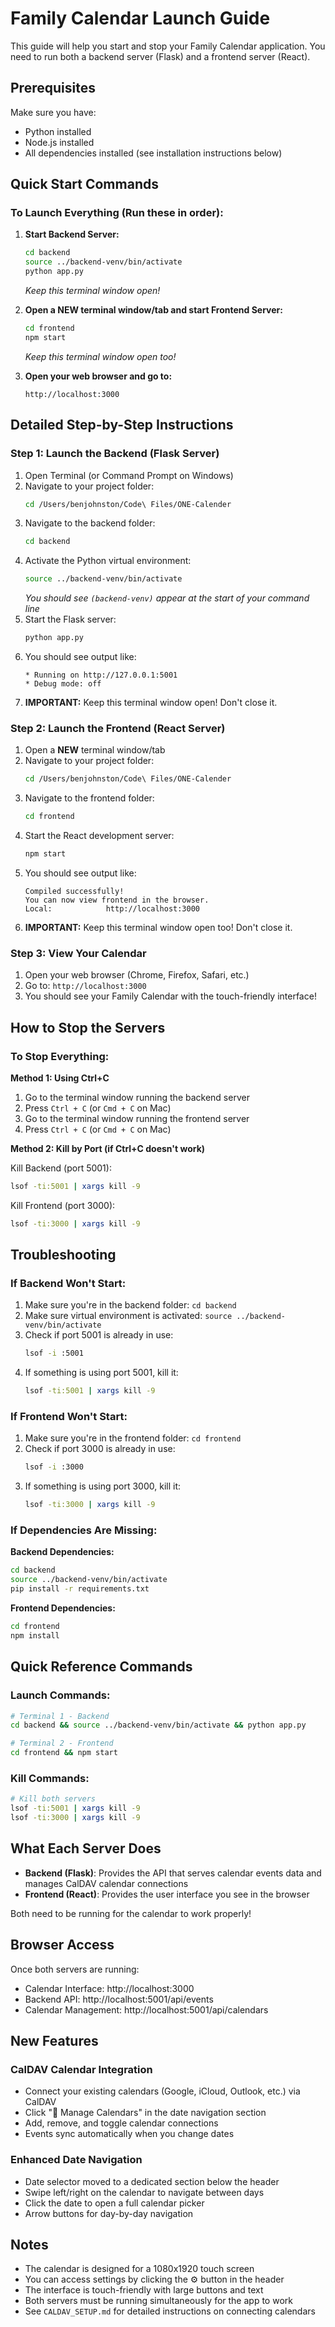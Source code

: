 # Family Calendar Launch Guide

This guide will help you start and stop your Family Calendar application. You need to run both a backend server (Flask) and a frontend server (React).

## Prerequisites
Make sure you have:
- Python installed
- Node.js installed
- All dependencies installed (see installation instructions below)

## Quick Start Commands

### To Launch Everything (Run these in order):

1. **Start Backend Server:**
   ```bash
   cd backend
   source ../backend-venv/bin/activate
   python app.py
   ```
   *Keep this terminal window open!*

2. **Open a NEW terminal window/tab and start Frontend Server:**
   ```bash
   cd frontend
   npm start
   ```
   *Keep this terminal window open too!*

3. **Open your web browser and go to:**
   ```
   http://localhost:3000
   ```

## Detailed Step-by-Step Instructions

### Step 1: Launch the Backend (Flask Server)

1. Open Terminal (or Command Prompt on Windows)
2. Navigate to your project folder:
   ```bash
   cd /Users/benjohnston/Code\ Files/ONE-Calender
   ```
3. Navigate to the backend folder:
   ```bash
   cd backend
   ```
4. Activate the Python virtual environment:
   ```bash
   source ../backend-venv/bin/activate
   ```
   *You should see `(backend-venv)` appear at the start of your command line*
5. Start the Flask server:
   ```bash
   python app.py
   ```
6. You should see output like:
   ```
   * Running on http://127.0.0.1:5001
   * Debug mode: off
   ```
7. **IMPORTANT:** Keep this terminal window open! Don't close it.

### Step 2: Launch the Frontend (React Server)

1. Open a **NEW** terminal window/tab
2. Navigate to your project folder:
   ```bash
   cd /Users/benjohnston/Code\ Files/ONE-Calender
   ```
3. Navigate to the frontend folder:
   ```bash
   cd frontend
   ```
4. Start the React development server:
   ```bash
   npm start
   ```
5. You should see output like:
   ```
   Compiled successfully!
   You can now view frontend in the browser.
   Local:            http://localhost:3000
   ```
6. **IMPORTANT:** Keep this terminal window open too! Don't close it.

### Step 3: View Your Calendar

1. Open your web browser (Chrome, Firefox, Safari, etc.)
2. Go to: `http://localhost:3000`
3. You should see your Family Calendar with the touch-friendly interface!

## How to Stop the Servers

### To Stop Everything:

**Method 1: Using Ctrl+C**
1. Go to the terminal window running the backend server
2. Press `Ctrl + C` (or `Cmd + C` on Mac)
3. Go to the terminal window running the frontend server
4. Press `Ctrl + C` (or `Cmd + C` on Mac)

**Method 2: Kill by Port (if Ctrl+C doesn't work)**

Kill Backend (port 5001):
```bash
lsof -ti:5001 | xargs kill -9
```

Kill Frontend (port 3000):
```bash
lsof -ti:3000 | xargs kill -9
```

## Troubleshooting

### If Backend Won't Start:
1. Make sure you're in the backend folder: `cd backend`
2. Make sure virtual environment is activated: `source ../backend-venv/bin/activate`
3. Check if port 5001 is already in use:
   ```bash
   lsof -i :5001
   ```
4. If something is using port 5001, kill it:
   ```bash
   lsof -ti:5001 | xargs kill -9
   ```

### If Frontend Won't Start:
1. Make sure you're in the frontend folder: `cd frontend`
2. Check if port 3000 is already in use:
   ```bash
   lsof -i :3000
   ```
3. If something is using port 3000, kill it:
   ```bash
   lsof -ti:3000 | xargs kill -9
   ```

### If Dependencies Are Missing:

**Backend Dependencies:**
```bash
cd backend
source ../backend-venv/bin/activate
pip install -r requirements.txt
```

**Frontend Dependencies:**
```bash
cd frontend
npm install
```

## Quick Reference Commands

### Launch Commands:
```bash
# Terminal 1 - Backend
cd backend && source ../backend-venv/bin/activate && python app.py

# Terminal 2 - Frontend  
cd frontend && npm start
```

### Kill Commands:
```bash
# Kill both servers
lsof -ti:5001 | xargs kill -9
lsof -ti:3000 | xargs kill -9
```

## What Each Server Does

- **Backend (Flask)**: Provides the API that serves calendar events data and manages CalDAV calendar connections
- **Frontend (React)**: Provides the user interface you see in the browser

Both need to be running for the calendar to work properly!

## Browser Access

Once both servers are running:
- Calendar Interface: http://localhost:3000
- Backend API: http://localhost:5001/api/events
- Calendar Management: http://localhost:5001/api/calendars

## New Features

### CalDAV Calendar Integration
- Connect your existing calendars (Google, iCloud, Outlook, etc.) via CalDAV
- Click "📅 Manage Calendars" in the date navigation section
- Add, remove, and toggle calendar connections
- Events sync automatically when you change dates

### Enhanced Date Navigation
- Date selector moved to a dedicated section below the header
- Swipe left/right on the calendar to navigate between days
- Click the date to open a full calendar picker
- Arrow buttons for day-by-day navigation

## Notes

- The calendar is designed for a 1080x1920 touch screen
- You can access settings by clicking the ⚙️ button in the header
- The interface is touch-friendly with large buttons and text
- Both servers must be running simultaneously for the app to work
- See `CALDAV_SETUP.md` for detailed instructions on connecting calendars 